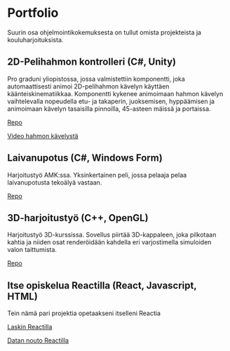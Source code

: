 # Portfolio

Suurin osa ohjelmointikokemuksesta on tullut omista projekteista ja kouluharjoituksista.

## 2D-Pelihahmon kontrolleri (C#, Unity)
Pro graduni yliopistossa, jossa valmistettiin komponentti, joka automaattisesti animoi 2D-pelihahmon kävelyn käyttäen käänteiskinematiikkaa. Komponentti kykenee animoimaan hahmon kävelyn vaihtelevalla nopeudella etu- ja takaperin, juoksemisen, hyppäämisen ja animoimaan kävelyn tasaisilla pinnoilla, 45-asteen mäissä ja portaissa.

[Repo](https://github.com/Tupo26/Unity_IK_HumanoidGaitAnimator)

[Video hahmon kävelystä](https://drive.google.com/file/d/15M-82gSnr5TOB5bxlwAscxhUuvbzct3X/view?usp=sharing)

## Laivanupotus (C#, Windows Form)
Harjoitustyö AMK:ssa. Yksinkertainen peli, jossa pelaaja pelaa laivanupotusta tekoälyä vastaan.

[Repo](https://github.com/Tupo26/Laivanupotuspeli)

## 3D-harjoitustyö (C++, OpenGL)
Harjoitustyö 3D-kurssissa. Sovellus piirtää 3D-kappaleen, joka pilkotaan kahtia ja niiden osat renderöidään 
kahdella eri varjostimella simuloiden valon taittumista.

[Repo](https://github.com/Tupo26/3Dharjoitus)


## Itse opiskelua Reactilla (React, Javascript, HTML)

Tein nämä pari projektia opetaakseni itselleni Reactia

[Laskin Reactilla](https://github.com/Tupo26/React_Calculator)

[Datan nouto Reactilla](https://github.com/Tupo26/React_datafetch)
